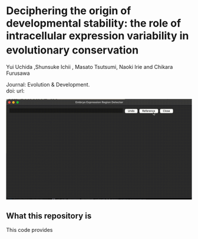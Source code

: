 # Deciphering the origin of developmental stability: the role of intracellular expression variability in evolutionary conservation　
Yui Uchida ,Shunsuke Ichii , Masato Tsutsumi, Naoki Irie and Chikara Furusawa 

Journal: Evolution & Development.  
doi: 
url: 


![github_movie](https://github.com/masa10223/symmetry_analysis/blob/WISH-tsutsumi/github_movie.gif)

## What this repository is
This code provides
